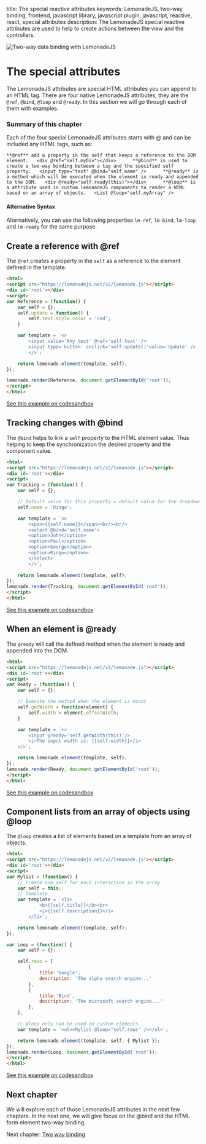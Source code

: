 title: The special reactive attributes
keywords: LemonadeJS, two-way binding, frontend, javascript library, javascript plugin, javascript, reactive, react, special attributes
description: The LemonadeJS special reactive attributes are used to help to create actions between the view and the controllers.

![Two-way data binding with LemonadeJS](img/forms.png)

The special attributes
======================

The LemonadeJS attributes are special HTML attributes you can append to an HTML tag. There are four native LemonadeJS attributes, they are the `@ref`, `@bind`, `@loop` and `@ready`. In this section we will go through each of them with examples.  
  

### Summary of this chapter

Each of the four special LemonadeJS attributes starts with @ and can be included any HTML tags, such as:  
  
`**@ref** add a property in the self that keeps a reference to the DOM element.   <div @ref="self.myDiv"></div>      **@bind** is used to create a two-way binding between a tag and the specified self property.   <input type="text" @bind="self.name" />      **@ready** is a method which will be executed when the element is ready and appended to the DOM.   <div @ready="self.ready(this)"></div>      **@loop** is a attribute used in custom lemonadeJS components to render a HTML based on an array of objects.   <List @loop="self.myArray" />      `

#### Alternative Syntax

Alternatively, you can use the following properties `lm-ref`, `lm-bind`, `lm-loop` and `lm-ready` for the same purpose.  
  

  

Create a reference with @ref
----------------------------

The `@ref` creates a property in the `self` as a reference to the element defined in the template.  
  
```html
<html>
<script src="https://lemonadejs.net/v2/lemonade.js"></script>
<div id='root'></div>
<script>
var Reference = (function() {
    var self = {};
    self.update = function() {
        self.text.style.color = 'red';
    }

    var template = `<>
        <input value='Any text' @ref='self.text' />
        <input type='button' onclick='self.update()'value='Update' />
        </>`;

    return lemonade.element(template, self);
});

lemonade.render(Reference, document.getElementById('root'));
</script>
</html>
```

[See this example on codesandbox](https://codesandbox.io/s/lemonadejs-ref-examples-rg9i7)

  
  
  

Tracking changes with @bind
---------------------------

The `@bind` helps to link a `self` property to the HTML element value. Thus helping to keep the synchronization the desired property and the component value.  
  
```html
<html>
<script src="https://lemonadejs.net/v2/lemonade.js"></script>
<div id='root'></div>
<script>
var Tracking = (function() {
    var self = {};

    // Default value for this property = default value for the dropdown
    self.name = 'Ringo';

    var template = `<>
        <span>{{self.name}}</span><br/><br/>
        <select @bind='self.name'>
        <option>John</option>
        <option>Paul</option>
        <option>George</option>
        <option>Ringo</option>
        </select>
        </>`;

    return lemonade.element(template, self);
});
lemonade.render(Tracking, document.getElementById('root'));
</script>
</html>
```

[See this example on codesandbox](https://.io/s/lemonadejs-bind-example-m1cvy)

  
  
  

When an element is @ready
-------------------------

The `@ready` will call the defined method when the element is ready and appended into the DOM.  
  
```html
<html>
<script src="https://lemonadejs.net/v2/lemonade.js"></script>
<div id='root'></div>
<script>
var Ready = (function() {
    var self = {};

    // Execute the method when the element is mount
    self.getWidth = function(element) {
        self.width = element.offsetWidth;
    }

    var template = `<>
        <input @ready='self.getWidth(this)'/>
        <i>The input width is: {{self.width}}</i>
    </>`;

    return lemonade.element(template, self);
});
lemonade.render(Ready, document.getElementById('root'));
</script>
</html>
```

[See this example on codesandbox](https://codesandbox.io/s/lemonadejs-ready-example-hbh0x)

  
  
  

Component lists from an array of objects using @loop
----------------------------------------------------

The `@loop` creates a list of elements based on a template from an array of objects.  
  
```html
<html>
<script src="https://lemonadejs.net/v2/lemonade.js"></script>
<div id='root'></div>
<script>
var Mylist = (function() {
    // Create one self for each interaction in the array
    var self = this;
    // Template
    var template = `<li>
            <b>{{self.title}}</b><br>
            <i>{{self.description}}</i>
        </li>`;

    return lemonade.element(template, self);
});

var Loop = (function() {
    var self = {};

    self.rows = [
        {
            title:'Google',
            description: 'The alpha search engine...'
        },
        {
            title:'Bind',
            description: 'The microsoft search engine...'
        },
    ];

    // @loop only can be used in custom elements
    var template = `<ul><Mylist @loop="self.rows" /></ul>`;

    return lemonade.element(template, self, { Mylist });
});
lemonade.render(Loop, document.getElementById('root'));
</script>
</html>
```

[See this example on codesandbox](https://codesandbox.io/s/lemonadejs-loop-example-hxsz6)

  
  
  

Next chapter
------------

We will explore each of those LemonadeJS attributes in the next few chapters. In the next one, we will give focus on the @bind and the HTML form element two-way binding.

Next chapter: [Two way binding](/docs/v2/two-way-binding)

